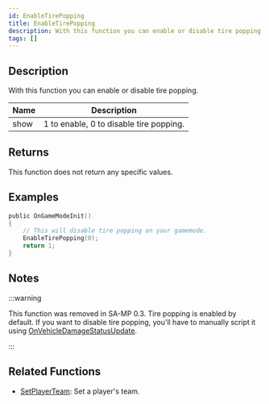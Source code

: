 ```yaml
---
id: EnableTirePopping
title: EnableTirePopping
description: With this function you can enable or disable tire popping.
tags: []
---
```


## Description

With this function you can enable or disable tire popping.

| Name | Description                             |
| ---- | --------------------------------------- |
| show | 1 to enable, 0 to disable tire popping. |

## Returns

This function does not return any specific values.

## Examples

```c
public OnGameModeInit()
{
    // This will disable tire popping on your gamemode.
    EnableTirePopping(0);
    return 1;
}
```

## Notes

:::warning

This function was removed in SA-MP 0.3. Tire popping is enabled by default. If you want to disable tire popping, you'll have to manually script it using [OnVehicleDamageStatusUpdate](../callbacks/OnVehicleDamageStatusUpdate).

:::

## Related Functions

- [SetPlayerTeam](SetPlayerTeam): Set a player's team.

